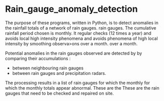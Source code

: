 # Rain_gauge_anomaly_detection
The purpose of these programs, written in Python, is to detect
anomalies in the rainfall totals of a network of rain gauges.
rain gauges.
The cumulative rainfall period chosen is monthly. It
regular checks (12 times a year) and avoids local high intensity phenomena
and avoids phenomena of high local intensity by smoothing observa>ons over a month.
over a month.

Potential anomalies in the rain gauges observed are detected by
by comparing their accumulations :
- between neighbouring rain gauges
- between rain gauges and precipitation radars.

The processing results in a list of rain gauges for which the monthly
for which the monthly totals appear abnormal. These are the
These are the rain gauges that need to be checked and repaired on site.
